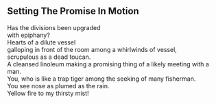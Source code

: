 Setting The Promise In Motion
-----------------------------
Has the divisions been upgraded  
with epiphany?  
Hearts of a dilute vessel  
galloping in front of the room among a whirlwinds of vessel,  
scrupulous as a dead toucan.  
A cleansed linoleum making a promising thing of a likely meeting with a man.  
You, who is like a trap tiger among the seeking of many fisherman.  
You see nose as plumed as the rain.  
Yellow fire to my thirsty mist!  

